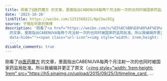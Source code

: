 ```yaml
---
title: 刚看了@医药魔方 的文章，里面指出CABENUVA每两个月注射一次的也同时被国家药监局批准。所以我编辑并更正了原文（强生长效HIV-1疗法在华获批上市）。这样对这两...
date: '2023-10-26'
linkTitle: https://weibo.com/1251560221/NpCUwi0Ig
source: 子陵在听歌的微博
description: '刚看了<a href="https://weibo.com/n/%E5%8C%BB%E8%8D%AF%E9%AD%94%E6%96%B9">@医药魔方</a>
  的文章，里面指出CABENUVA每两个月注射一次的也同时被国家药监局批准。所以我编辑并更正了原文（<a href="https://weibo.cn/sinaurl?u=https%3A%2F%2Fmp.weixin.qq.com%2Fs%2F7hVdR9TQ5OMwEXLzjaTi5w%3Fv_p%3D90%26WBAPIAnalysisOriUICodes%3D10001344_10000003%26wm%3D3333_2001%26aid%3D01A0LMPjYW6UcT9wrVkNg_sLIsumpETEbea26lRSGcMjjgPj4.%26from%3D10DA29"
  data-hide=""><span class="url-icon"><img style="width: 1rem;height: 1rem" src="https://h5.sinaimg.cn/upload/2015/09/25/3/timeline_card_
  ...'
disable_comments: true
---
```

刚看了<a href="https://weibo.com/n/%E5%8C%BB%E8%8D%AF%E9%AD%94%E6%96%B9">@医药魔方</a> 的文章，里面指出CABENUVA每两个月注射一次的也同时被国家药监局批准。所以我编辑并更正了原文（<a href="https://weibo.cn/sinaurl?u=https%3A%2F%2Fmp.weixin.qq.com%2Fs%2F7hVdR9TQ5OMwEXLzjaTi5w%3Fv_p%3D90%26WBAPIAnalysisOriUICodes%3D10001344_10000003%26wm%3D3333_2001%26aid%3D01A0LMPjYW6UcT9wrVkNg_sLIsumpETEbea26lRSGcMjjgPj4.%26from%3D10DA29" data-hide=""><span class="url-icon"><img style="width: 1rem;height: 1rem" src="https://h5.sinaimg.cn/upload/2015/09/25/3/timeline_card_ ...